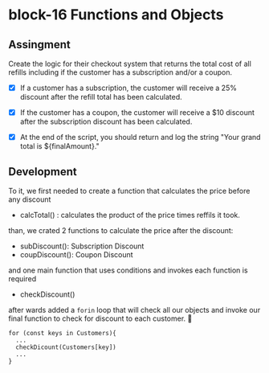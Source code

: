 # block-16 Functions and Objects
## Assingment
Create the logic for their checkout system that returns the total cost of all refills including if the customer has a subscription and/or a coupon.


- [X] If a customer has a subscription, the customer will receive a 25% discount after the refill total has been calculated.
- [X] If the customer has a coupon, the customer will receive a $10 discount after the subscription discount has been calculated.
- [X] At the end of the script, you should return and log the string "Your grand total is ${finalAmount}." 


## Development
To it, we first needed to create a function that calculates the price before any discount 
* calcTotal() : calculates the product of the price times reffils it took.


than, we crated 2 functions to calculate the price after the discount:
* subDiscount(): Subscription Discount
* coupDiscount(): Coupon Discount

and one main function that uses conditions and invokes each function is required
* checkDiscount()

after wards added a `forin` loop that will check all our objects and invoke our final function to check for discount to each customer. :tada:

```
for (const keys in Customers){
  ...
  checkDicount(Customers[key])
  ...
}
```

